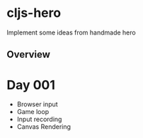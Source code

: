 # cljs-hero

Implement some ideas from handmade hero

## Overview

# Day 001

- Browser input
- Game loop
- Input recording
- Canvas Rendering
